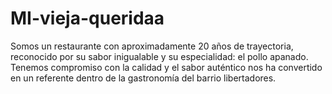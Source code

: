 # MI-vieja-queridaa
Somos un restaurante con aproximadamente 20 años de trayectoria, reconocido por su sabor inigualable y su especialidad: el pollo apanado. Tenemos compromiso con la calidad y el sabor auténtico nos ha convertido en un referente dentro de la gastronomía del barrio libertadores.
